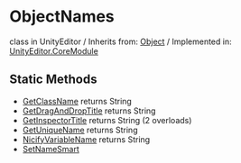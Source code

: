 # ObjectNames
class in UnityEditor
 / Inherits from: <a href="https://docs.unity3d.com/6000.0/Documentation/ScriptReference/Object.html">Object</a> / Implemented in: <a href="https://docs.unity3d.com/6000.0/Documentation/ScriptReference/UnityEditor.CoreModule.html">UnityEditor.CoreModule</a>
## Static Methods
- <a href="https://docs.unity3d.com/6000.0/Documentation/ScriptReference/ObjectNames.GetClassName.html">GetClassName</a> returns String
- <a href="https://docs.unity3d.com/6000.0/Documentation/ScriptReference/ObjectNames.GetDragAndDropTitle.html">GetDragAndDropTitle</a> returns String
- <a href="https://docs.unity3d.com/6000.0/Documentation/ScriptReference/ObjectNames.GetInspectorTitle.html">GetInspectorTitle</a> returns String (2 overloads)
- <a href="https://docs.unity3d.com/6000.0/Documentation/ScriptReference/ObjectNames.GetUniqueName.html">GetUniqueName</a> returns String
- <a href="https://docs.unity3d.com/6000.0/Documentation/ScriptReference/ObjectNames.NicifyVariableName.html">NicifyVariableName</a> returns String
- <a href="https://docs.unity3d.com/6000.0/Documentation/ScriptReference/ObjectNames.SetNameSmart.html">SetNameSmart</a>
